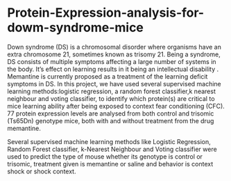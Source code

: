 # Protein-Expression-analysis-for-dowm-syndrome-mice
Down syndrome (DS) is a chromosomal disorder where organisms have an extra chromosome 21, sometimes known as trisomy 21. Being a syndrome, DS consists of multiple symptoms affecting a large number of systems in the body. It’s effect on learning results in it being an intellectual disability . Memantine is currently proposed as a treatment of the learning deficit symptoms in DS. In this project, we have used several supervised machine learning methods:logistic regression, a random forest classifier,k nearest neighbour and voting classifier, to identify which protein(s) are critical to mice learning ability after being exposed to context fear conditioning (CFC). 77 protein expression levels are analysed from both control and trisomic (Ts65Dn) genotype mice, both with and without treatment from the drug memantine.

Several supervised machine learning methods like Logistic Regression, Random Forest classifier, k-Nearest Neighbour and Voting classifier were used to predict the type of mouse whether its genotype is control or trisomic, treatment given is memantine or saline and behavior is context shock or shock context.
